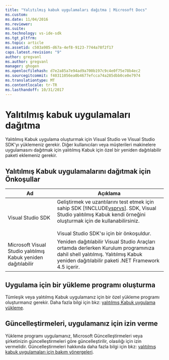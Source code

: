 ```yaml
---
title: "Yalıtılmış kabuk uygulamaları dağıtma | Microsoft Docs"
ms.custom: 
ms.date: 11/04/2016
ms.reviewer: 
ms.suite: 
ms.technology: vs-ide-sdk
ms.tgt_pltfrm: 
ms.topic: article
ms.assetid: c503a985-d67a-4ef8-9123-7744a78f2f17
caps.latest.revision: "9"
author: gregvanl
ms.author: gregvanl
manager: ghogen
ms.openlocfilehash: d7e2a85a7e94ad9a700b197c9c4e0f75e78b4ec2
ms.sourcegitcommit: f40311056ea0b4677efcca74a285dbb0ce0e7974
ms.translationtype: MT
ms.contentlocale: tr-TR
ms.lasthandoff: 10/31/2017
---
```

# <a name="distributing-isolated-shell-applications"></a>Yalıtılmış kabuk uygulamaları dağıtma
Yalıtılmış Kabuk uygulama oluşturmak için Visual Studio ve Visual Studio SDK'yı yüklemeniz gerekir. Diğer kullanıcıları veya müşterileri makinelere uygulamasını dağıtmak için yalıtılmış Kabuk için özel bir yeniden dağıtılabilir paketi eklemeniz gerekir.  
  
## <a name="prerequisites-for-distributing-isolated-shell-applications"></a>Yalıtılmış Kabuk uygulamalarını dağıtmak için Önkoşullar  
  
|Ad|Açıklama|  
|----------|-----------------|  
|Visual Studio SDK|Geliştirmek ve uzantılarını test etmek için sahip SDK [!INCLUDE[vsprvs](../../code-quality/includes/vsprvs_md.md)]. SDK, Visual Studio yalıtılmış Kabuk kendi örneğini oluşturmak için de kullanabilirsiniz.<br /><br /> Visual Studio SDK'sı için bir önkoşuldur.|  
|Microsoft Visual Studio yalıtılmış Kabuk yeniden dağıtılabilir|Yeniden dağıtılabilir Visual Studio Araçları ortamda derlerken Kurulum programınıza dahil shell yalıtılmış. Yalıtılmış Kabuk yeniden dağıtılabilir paketi .NET Framework 4.5 içerir.|  
  
## <a name="creating-an-installation-program-for-the-application"></a>Uygulama için bir yükleme programı oluşturma  
 Tümleşik veya yalıtılmış Kabuk uygulamanız için bir özel yükleme programı oluşturmanız gerekir. Daha fazla bilgi için bkz: [yalıtılmış Kabuk uygulama yükleme](installing-an-isolated-shell-application.md).  
  
## <a name="allowing-for-updates-to-your-application"></a>Güncelleştirmeleri, uygulamanız için izin verme  
 Yükleme programı uygulamanız, Microsoft Güncelleştirmeleri veya şirketinizin güncelleştirmeleri göre güncelleştirilir, olasılığı için izin vermelidir. Güncelleştirmeleri hakkında daha fazla bilgi için bkz: [yalıtılmış kabuk uygulamaları için bakım yönergeleri](servicing-guidelines-for-isolated-shell-applications.md).